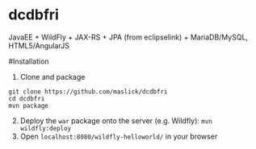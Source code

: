 # dcdbfri
JavaEE + WildFly + JAX-RS + JPA (from eclipselink) + MariaDB/MySQL, HTML5/AngularJS




#Installation
1. Clone and package
```
git clone https://github.com/maslick/dcdbfri
cd dcdbfri
mvn package 
```
2. Deploy the `war` package onto the server (e.g. Wildfly): `mvn wildfly:deploy`
3. Open `localhost:8080/wildfly-helloworld/` in your browser

